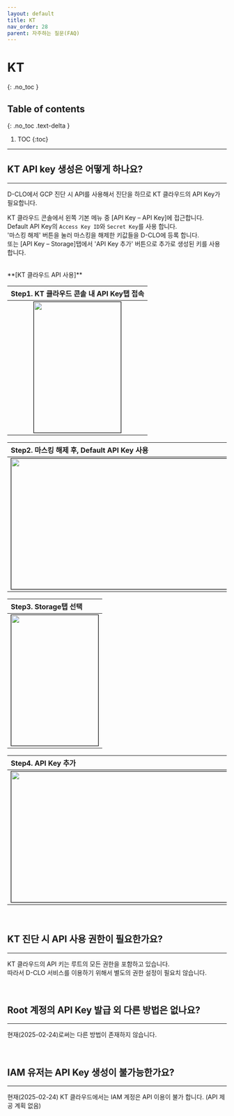 ```yaml
---
layout: default
title: KT
nav_order: 28
parent: 자주하는 질문(FAQ)
---
```


# KT
{: .no_toc }

## Table of contents
{: .no_toc .text-delta }

1. TOC
{:toc}

---

## KT API key 생성은 어떻게 하나요?

---
D-CLO에서 GCP 진단 시 API를 사용해서 진단을 하므로 KT 클라우드의 API Key가 필요합니다.
<br />

KT 클라우드 콘솔에서 왼쪽 기본 메뉴 중 [API Key – API Key]에 접근합니다. <br />
Default API Key의 `Access Key ID`와 `Secret Key`를 사용 합니다. <br />
'마스킹 해제' 버튼을 눌러 마스킹을 해제한 키값들을 D-CLO에 등록 합니다. <br />
또는 [API Key – Storage]탭에서 'API Key 추가' 버튼으로 추가로 생성된 키를 사용 합니다.<br />

<br />
**[KT 클라우드 API 사용]**

| Step1. KT 클라우드 콘솔 내 API Key탭 접속 |
|:---------------|
| <center><img src="../../../img/kt_api/kt_api_1.png" width="200" height="300" style="border: 1px solid black;"/></center> |

| Step2. 마스킹 해제 후, Default API Key 사용 |
|:---------------|
| <center><img src="../../../img/kt_api/kt_api_2.png" width="700" height="300" style="border: 1px solid black;"/></center> |

| Step3. Storage탭 선택 |
|:---------------|
| <center><img src="../../../img/kt_api/kt_api_3.png" width="200" height="300" style="border: 1px solid black;"/></center> |

| Step4. API Key 추가 |
|:---------------|
| <center><img src="../../../img/kt_api/kt_api_4.png" width="700" height="300" style="border: 1px solid black;"/></center> |

<br />

## KT 진단 시 API 사용 권한이 필요한가요?

---

KT 클라우드의 API 키는 루트의 모든 권한을 포함하고 있습니다. <br />
따라서 D-CLO 서비스를 이용하기 위해서 별도의 권한 설정이 필요치 않습니다. <br />

<!-- D-CLO를 사용하기 위해 추가적으로 더 필요한 권한들은 아래의 표와 같습니다. <br />
표에 있는 API가 전부 정상적으로 활성화되어 있어야 D-CLO 서비스를 정상적으로 이용할 수 있습니다. <br />

**[진단 시 필요한 KT API]**

| API Name | Service Name |
|:---------------|:---------------|
| Compute Engine API | compute.googleapis.com |
| 클라우드 Key Management Service (KMS) API | 클라우드kms.googleapis.com | -->

<br />


## Root 계정의 API Key 발급 외 다른 방법은 없나요?

---

현재(2025-02-24)로써는 다른 방법이 존재하지 않습니다.

<br />

## IAM 유저는 API Key 생성이 불가능한가요?

---

현재(2025-02-24) KT 클라우드에서는 IAM 계정은 API 이용이 불가 합니다. (API 제공 계획 없음)
